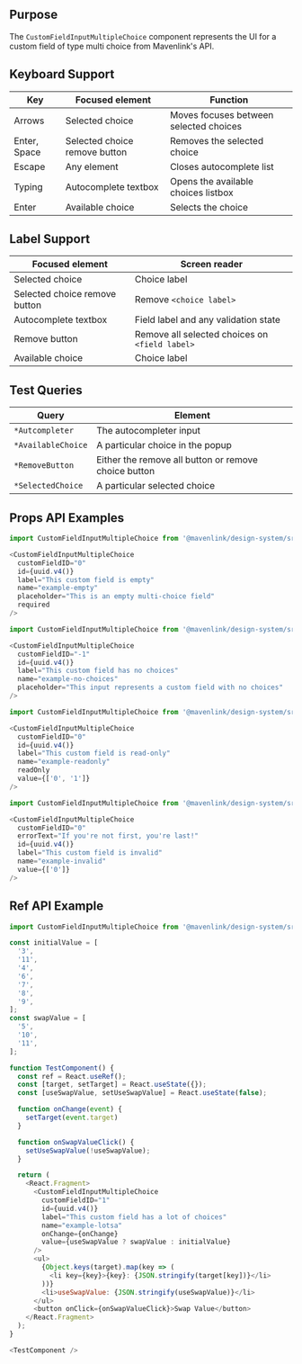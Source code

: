 ## Purpose

The `CustomFieldInputMultipleChoice` component represents the UI for a custom field of type multi choice from Mavenlink's API.

## Keyboard Support

| Key | Focused element | Function |
| --- | --------------- | -------- |
| Arrows | Selected choice | Moves focuses between selected choices |
| Enter, Space | Selected choice remove button | Removes the selected choice |
| Escape | Any element | Closes autocomplete list |
| Typing | Autocomplete textbox | Opens the available choices listbox |
| Enter | Available choice | Selects the choice |

## Label Support

| Focused element | Screen reader |
| --------------- | ------------- |
| Selected choice | Choice label |
| Selected choice remove button | Remove `<choice label>` |
| Autocomplete textbox | Field label and any validation state |
| Remove button | Remove all selected choices on `<field label>` |
| Available choice | Choice label |

## Test Queries

| Query | Element |
| ----- | -------- |
| `*Autcompleter` | The autocompleter input |
| `*AvailableChoice` | A particular choice in the popup |
| `*RemoveButton` | Either the remove all button or remove choice button |
| `*SelectedChoice` | A particular selected choice |

## Props API Examples

```js
import CustomFieldInputMultipleChoice from '@mavenlink/design-system/src/components/custom-field-input-multiple-choice/custom-field-input-multiple-choice.jsx';

<CustomFieldInputMultipleChoice
  customFieldID="0"
  id={uuid.v4()}
  label="This custom field is empty"
  name="example-empty"
  placeholder="This is an empty multi-choice field"
  required
/>
```

```js
import CustomFieldInputMultipleChoice from '@mavenlink/design-system/src/components/custom-field-input-multiple-choice/custom-field-input-multiple-choice.jsx';

<CustomFieldInputMultipleChoice
  customFieldID="-1"
  id={uuid.v4()}
  label="This custom field has no choices"
  name="example-no-choices"
  placeholder="This input represents a custom field with no choices"
/>
```

```js
import CustomFieldInputMultipleChoice from '@mavenlink/design-system/src/components/custom-field-input-multiple-choice/custom-field-input-multiple-choice.jsx';

<CustomFieldInputMultipleChoice
  customFieldID="0"
  id={uuid.v4()}
  label="This custom field is read-only"
  name="example-readonly"
  readOnly
  value={['0', '1']}
/>
```

```js
import CustomFieldInputMultipleChoice from '@mavenlink/design-system/src/components/custom-field-input-multiple-choice/custom-field-input-multiple-choice.jsx';

<CustomFieldInputMultipleChoice
  customFieldID="0"
  errorText="If you're not first, you're last!"
  id={uuid.v4()}
  label="This custom field is invalid"
  name="example-invalid"
  value={['0']}
/>
```

## Ref API Example

```js
import CustomFieldInputMultipleChoice from '@mavenlink/design-system/src/components/custom-field-input-multiple-choice/custom-field-input-multiple-choice.jsx';

const initialValue = [
  '3',
  '11',
  '4',
  '6',
  '7',
  '8',
  '9',
];
const swapValue = [
  '5',
  '10',
  '11',
];

function TestComponent() {
  const ref = React.useRef();
  const [target, setTarget] = React.useState({});
  const [useSwapValue, setUseSwapValue] = React.useState(false);

  function onChange(event) {
    setTarget(event.target)
  }

  function onSwapValueClick() {
    setUseSwapValue(!useSwapValue);
  }

  return (
    <React.Fragment>
      <CustomFieldInputMultipleChoice
        customFieldID="1"
        id={uuid.v4()}
        label="This custom field has a lot of choices"
        name="example-lotsa"
        onChange={onChange}
        value={useSwapValue ? swapValue : initialValue}
      />
      <ul>
        {Object.keys(target).map(key => (
          <li key={key}>{key}: {JSON.stringify(target[key])}</li>
        ))}
        <li>useSwapValue: {JSON.stringify(useSwapValue)}</li>
      </ul>
      <button onClick={onSwapValueClick}>Swap Value</button>
    </React.Fragment>
  );
}

<TestComponent />
```
